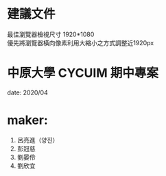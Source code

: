 # 建議文件
最佳瀏覽器檢視尺寸 1920*1080<br>
優先將瀏覽器橫向像素利用大縮小之方式調整近1920px<br>
# 中原大學 CYCUIM 期中專案
date: 2020/04
# maker: 
1. 呂亮進（양진）
2. 彭冠慈
3. 劉晏伶
4. 劉欣宜
